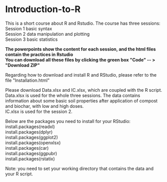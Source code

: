 # Introduction-to-R

This is a short course about R and Rstudio. The course has three sessions:   
Session 1 basic syntax   
Session 2 data manipulation and plotting  
Session 3 basic statistics  

**The powerpoints show the content for each session, and the html files contain the practices in Rstudio**   
**You can download all these files by clicking the green box "Code" -- > "Download ZIP"**  

Regarding how to download and install R and RStudio, please refer to the file "Installation.html"  

Please download Data.xlsx and IC.xlsx, which are coupled with the R script.  
Data.xlsx is used for the whole three sessions. The data contains information about some basic soil properties after application of compost and biochar, with low and high doses.   
IC.xlsx is used for the session 2.  

Below are the packages you need to install for your RStudio:  
install.packages(readxl)  
install.packages(dplyr)  
install.packages(ggplot2)  
install.packages(openxlsx)  
install.packages(car)  
install.packages(ggpubr)  
install.packages(rstatix)  

Note: you need to set your working directory that contains the data and your R script. 
